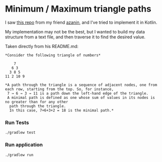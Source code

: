 # Minimum / Maximum triangle paths

I saw [this repo](https://github.com/azanin/minpath-triangle) from my friend [azanin](http://azanin.github.io/), and I've tried to implement it in Kotlin.

My implementation may not be the best, but I wanted to build my data structure from a text file, and then traverse it to find the desired value.

Taken directly from his README.md:

    *Consider the following triangle of numbers*
    
```
    7
   6 3
  3 8 5
11 2 10 9
```
    
    *A path through the triangle is a sequence of adjacent nodes, one from each row, starting from the top. So, for instance,
     7 → 6 → 3 → 11 is a path down the left-hand edge of the triangle.
     A minimal path is defined as one whose sum of values in its nodes is no greater than for any other
      path through the triangle.
      In this case, 7+6+3+2 = 18 is the minimal path.*
      
 ### Run Tests
 `./gradlew test`
 
 ### Run application
 `./gradlew run`
